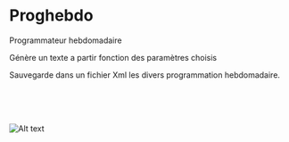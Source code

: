 # Proghebdo
 Programmateur hebdomadaire
 
 Génère un texte a partir fonction des paramètres choisis
 
 Sauvegarde dans un fichier Xml les divers programmation hebdomadaire.

<br/><br/><br/>

![Alt text](/encrypt.jpg?raw=true "Optional Title")
